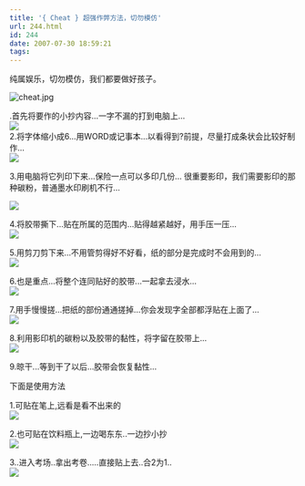 ```yaml
---
title: '{ Cheat } 超强作弊方法，切勿模仿'
url: 244.html
id: 244
date: 2007-07-30 18:59:21
tags:
---
```


纯属娱乐，切勿模仿，我们都要做好孩子。

![cheat.jpg](http://cai13.info/blog_pic/2007/07/cheat.jpg "cheat.jpg")

.首先将要作的小抄内容...一字不漏的打到电脑上...  
[![](http://image2.sina.com.cn/bj/upload/38/1079/20060731/374/74884/74884.gif)](http://image2.sina.com.cn/bj/upload/38/1079/20060731/374/74884/74884.gif "在新窗口打开图片")  
2.将字体缩小成6...用WORD或记事本...以看得到?前提，尽量打成条状会比较好制作…  
[![](http://image2.sina.com.cn/bj/upload/38/1079/20060731/374/74884/74885.gif)](http://image2.sina.com.cn/bj/upload/38/1079/20060731/374/74884/74885.gif "在新窗口打开图片")

3.用电脑将它列印下来...保险一点可以多印几份… 很重要影印，我们需要影印的那种碳粉，普通墨水印刷机不行…

[![](http://image2.sina.com.cn/bj/upload/38/1079/20060731/374/74884/74889.gif)](http://image2.sina.com.cn/bj/upload/38/1079/20060731/374/74884/74889.gif "在新窗口打开图片")

4.将胶带撕下...贴在所属的范围内...贴得越紧越好，用手压一压…  
[![](http://image2.sina.com.cn/bj/upload/38/1079/20060731/374/74884/74891.gif)](http://image2.sina.com.cn/bj/upload/38/1079/20060731/374/74884/74891.gif "在新窗口打开图片")

5.用剪刀剪下来...不用管剪得好不好看，纸的部分是完成时不会用到的…  
[![](http://image2.sina.com.cn/bj/upload/38/1079/20060731/374/74884/74892.gif)](http://image2.sina.com.cn/bj/upload/38/1079/20060731/374/74884/74892.gif "在新窗口打开图片")

6.也是重点...将整个连同贴好的胶带...一起拿去浸水…  
[![](http://image2.sina.com.cn/bj/upload/38/1079/20060731/374/74884/74893.gif)](http://image2.sina.com.cn/bj/upload/38/1079/20060731/374/74884/74893.gif "在新窗口打开图片")

7.用手慢慢搓...把纸的部份通通搓掉...你会发现字全部都浮贴在上面了…  
[![](http://image2.sina.com.cn/bj/upload/38/1079/20060731/374/74884/74894.gif)](http://image2.sina.com.cn/bj/upload/38/1079/20060731/374/74884/74894.gif "在新窗口打开图片")

8.利用影印机的碳粉以及胶带的黏性，将字留在胶带上...  
[![](http://image2.sina.com.cn/bj/upload/38/1079/20060731/374/74884/74895.gif)](http://image2.sina.com.cn/bj/upload/38/1079/20060731/374/74884/74895.gif "在新窗口打开图片")

9.晾干...等到干了以后...胶带会恢复黏性...

下面是使用方法

1.可贴在笔上,远看是看不出来的  
[![](http://image2.sina.com.cn/bj/upload/38/1079/20060731/374/74884/74899.gif)](http://image2.sina.com.cn/bj/upload/38/1079/20060731/374/74884/74899.gif "在新窗口打开图片")  
  
2.也可贴在饮料瓶上,一边喝东东..一边抄小抄  
[![](http://image2.sina.com.cn/bj/upload/38/1079/20060731/374/74884/74900.gif)](http://image2.sina.com.cn/bj/upload/38/1079/20060731/374/74884/74900.gif "在新窗口打开图片")  
  
3..进入考场..拿出考卷.....直接贴上去..合2为1..  
[![](http://image2.sina.com.cn/bj/upload/38/1079/20060731/374/74884/74898.gif)](http://image2.sina.com.cn/bj/upload/38/1079/20060731/374/74884/74898.gif "在新窗口打开图片")